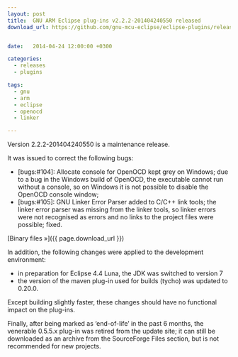 ```yaml
---
layout: post
title:  GNU ARM Eclipse plug-ins v2.2.2-201404240550 released
download_url: https://github.com/gnu-mcu-eclipse/eclipse-plugins/releases/tag/v2.2.2-201404240550


date:   2014-04-24 12:00:00 +0300

categories:
  - releases
  - plugins

tags:
  - gnu
  - arm
  - eclipse
  - openocd
  - linker

---
```


Version 2.2.2-201404240550 is a maintenance release.

It was issued to correct the following bugs:

- [bugs:#104]: Allocate console for OpenOCD kept grey on Windows; due to a bug in the Windows build of OpenOCD, the executable cannot run without a console, so on Windows it is not possible to  disable the OpenOCD console window;
- [bugs:#105]: GNU Linker Error Parser added to C/C++ link tools; the linker error parser was missing from the linker tools, so linker errors were not recognised as errors and no links to the project files were possible; fixed.

[Binary files »]({{ page.download_url }})

In addition, the following changes were applied to the development environment:

- in preparation for Eclipse 4.4 Luna, the JDK was switched to version 7
- the version of the maven plug-in used for builds (tycho) was updated to 0.20.0.

Except building slightly faster, these changes should have no functional impact on the plug-ins.

Finally, after being marked as ‘end-of-life’ in the past 6 months, the venerable 0.5.5.x plug-in was retired from the update site; it can still be downloaded as an archive from the SourceForge Files section, but is not recommended for new projects.
